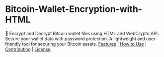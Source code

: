 # Bitcoin-Wallet-Encryption-with-HTML
🔐 Encrypt and Decrypt Bitcoin wallet files using HTML and WebCrypto API. Secure your wallet data with password protection. A lightweight and user-friendly tool for securing your Bitcoin assets.  [Features](#features) | [How to Use](#how-to-use) | [Contributing](#contributing) | [License](#license)
